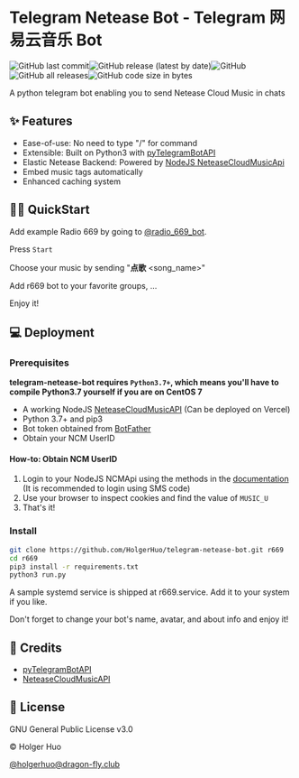 # Telegram Netease Bot - Telegram 网易云音乐 Bot

![GitHub last commit](https://img.shields.io/github/last-commit/holgerhuo/telegram-netease-bot)![GitHub release (latest by date)](https://img.shields.io/github/v/release/holgerhuo/telegram-netease-bot)![GitHub](https://img.shields.io/github/license/holgerhuo/telegram-netease-bot)![GitHub all releases](https://img.shields.io/github/downloads/holgerhuo/telegram-netease-bot/total)![GitHub code size in bytes](https://img.shields.io/github/languages/code-size/holgerhuo/telegram-netease-bot)

A python telegram bot enabling you to send Netease Cloud Music in chats

## ✨ Features

- Ease-of-use: No need to type "/" for command
- Extensible: Built on Python3 with [pyTelegramBotAPI](https://github.com/eternnoir/pyTelegramBotAPI)
- Elastic Netease Backend: Powered by [NodeJS NeteaseCloudMusicApi](https://github.com/Binaryify/NeteaseCloudMusicApi)
- Embed music tags automatically
- Enhanced caching system

## 👷‍♂️ QuickStart

Add example Radio 669 by going to [@radio_669_bot](https://t.me/radio669_bot).

Press `Start`

Choose your music by sending 
"**点歌** <song_name>"

Add r669 bot to your favorite groups, ...

Enjoy it!

## 💻 Deployment 

### Prerequisites

**telegram-netease-bot requires `Python3.7+`, which means you'll have to compile Python3.7 yourself if you are on CentOS 7**

- A working NodeJS [NeteaseCloudMusicAPI](https://github.com/Binaryify/NeteaseCloudMusicApi) (Can be deployed on Vercel)
- Python 3.7+ and pip3
- Bot token obtained from [BotFather](https://t.me/botfather)
- Obtain your NCM UserID

#### How-to: Obtain NCM UserID
1. Login to your NodeJS NCMApi using the methods in the [documentation](https://binaryify.github.io/NeteaseCloudMusicApi/#/?id=%e7%99%bb%e5%bd%95) (It is recommended to login using SMS code)
2. Use your browser to inspect cookies and find the value of `MUSIC_U`
3. That's it!

### Install

```bash
git clone https://github.com/HolgerHuo/telegram-netease-bot.git r669
cd r669
pip3 install -r requirements.txt
python3 run.py
```

A sample systemd service is shipped at r669.service. Add it to your system if you like.

Don't forget to change your bot's name, avatar, and about info and enjoy it!

## 💖 Credits
- [pyTelegramBotAPI](https://github.com/eternnoir/pyTelegramBotAPI)
- [NeteaseCloudMusicAPI](https://github.com/Binaryify/NeteaseCloudMusicApi)

## 📜 License

GNU General Public License v3.0

©️ Holger Huo

[@holgerhuo@dragon-fly.club](https://mast.dragon-fly.club/@holgerhuo)